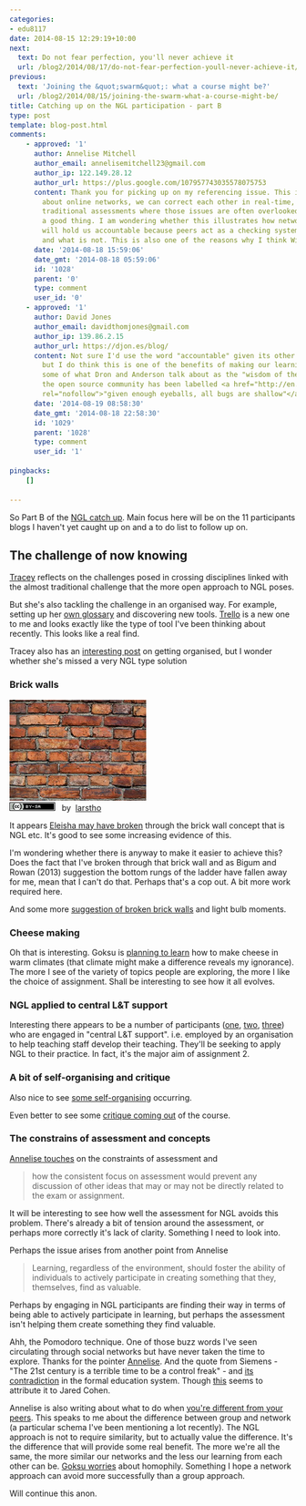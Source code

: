 ```yaml
---
categories:
- edu8117
date: 2014-08-15 12:29:19+10:00
next:
  text: Do not fear perfection, you'll never achieve it
  url: /blog2/2014/08/17/do-not-fear-perfection-youll-never-achieve-it/
previous:
  text: 'Joining the &quot;swarm&quot;: what a course might be?'
  url: /blog2/2014/08/15/joining-the-swarm-what-a-course-might-be/
title: Catching up on the NGL participation - part B
type: post
template: blog-post.html
comments:
    - approved: '1'
      author: Annelise Mitchell
      author_email: annelisemitchell23@gmail.com
      author_ip: 122.149.28.12
      author_url: https://plus.google.com/107957743035578075753
      content: Thank you for picking up on my referencing issue. This is what is great
        about online networks, we can correct each other in real-time, in contrast to
        traditional assessments where those issues are often overlooked, and that is not
        a good thing. I am wondering whether this illustrates how networked environments
        will hold us accountable because peers act as a checking system for what is valid
        and what is not. This is also one of the reasons why I think Wikipedia is so successful.
      date: '2014-08-18 15:59:06'
      date_gmt: '2014-08-18 05:59:06'
      id: '1028'
      parent: '0'
      type: comment
      user_id: '0'
    - approved: '1'
      author: David Jones
      author_email: davidthomjones@gmail.com
      author_ip: 139.86.2.15
      author_url: https://djon.es/blog/
      content: Not sure I'd use the word "accountable" given its other negative connotations,
        but I do think this is one of the benefits of making our learning more open.  It's
        some of what Dron and Anderson talk about as the "wisdom of the crowd" and in
        the open source community has been labelled <a href="http://en.wikipedia.org/wiki/Linus%27s_Law"
        rel="nofollow">"given enough eyeballs, all bugs are shallow"</a>
      date: '2014-08-19 08:58:30'
      date_gmt: '2014-08-18 22:58:30'
      id: '1029'
      parent: '1028'
      type: comment
      user_id: '1'
    
pingbacks:
    []
    
---
```

So Part B of the [NGL catch up](/blog2/2014/08/12/catching-up-on-the-ngl-participation/). Main focus here will be on the 11 participants blogs I haven't yet caught up on and a to do list to follow up on.

## The challenge of now knowing

[Tracey](http://learningforinsight.wordpress.com/me-as-student/) reflects on the challenges posed in crossing disciplines linked with the almost traditional challenge that the more open approach to NGL poses.

But she's also tackling the challenge in an organised way. For example, setting up her [own glossary](http://learningforinsight.wordpress.com/resources/glossary/) and discovering new tools. [Trello](https://trello.com/) is a new one to me and looks exactly like the type of tool I've been thinking about recently. This looks like a real find.

Tracey also has an [interesting post](http://learningforinsight.wordpress.com/2014/08/06/the-evolution-of-a-system-ad-hoc-to-organised/) on getting organised, but I wonder whether she's missed a very NGL type solution

### Brick walls

[![Brick Wall by larstho, on Flickr](images/4632635380_115cf65a5f_m.jpg "Brick Wall by larstho, on Flickr")](https://www.flickr.com/photos/solarflare/4632635380/)  
[![Creative Commons Creative Commons Attribution-Share Alike 2.0 Generic License](images/80x15.png "Creative Commons Creative Commons Attribution-Share Alike 2.0 Generic License")](http://creativecommons.org/licenses/by-sa/2.0/)   by  [](https://www.flickr.com/people/solarflare/)[larstho](https://www.flickr.com/people/solarflare/) [](http://www.imagecodr.org/)

It appears [Eleisha may have broken](http://futurelearningmusings.wordpress.com/2014/08/13/like-learning-to-ride-a-bike/comment-page-1/) through the brick wall concept that is NGL etc. It's good to see some increasing evidence of this.

I'm wondering whether there is anyway to make it easier to achieve this? Does the fact that I've broken through that brick wall and as Bigum and Rowan (2013) suggestion the bottom rungs of the ladder have fallen away for me, mean that I can't do that. Perhaps that's a cop out. A bit more work required here.

And some more [suggestion of broken brick walls](http://futurelearningmusings.wordpress.com/2014/08/13/ah-ha-as-a-student/) and light bulb moments.

### Cheese making

Oh that is interesting. Goksu is [planning to learn](http://ggdines.wordpress.com/2014/08/04/48/) how to make cheese in warm climates (that climate might make a difference reveals my ignorance). The more I see of the variety of topics people are exploring, the more I like the choice of assignment. Shall be interesting to see how it all evolves.

### NGL applied to central L&T support

Interesting there appears to be a number of participants ([one](http://ggdines.wordpress.com/2014/08/04/week-1-me-as-teacher/), [two](http://debliriges.wordpress.com/2014/08/03/me-as-teacher/), [three](http://pushingtheboundarieswithnetworkedlearning.wordpress.com/2014/08/03/me-as-a-teacher/)) who are engaged in "central L&T support". i.e. employed by an organisation to help teaching staff develop their teaching. They'll be seeking to apply NGL to their practice. In fact, it's the major aim of assignment 2.

### A bit of self-organising and critique

Also nice to see [some self-organising](http://ggdines.wordpress.com/2014/08/04/lets-curate-together-a-suggestion/) occurring.

Even better to see some [critique coming out](http://ggdines.wordpress.com/2014/08/11/where-has-ngl-come-from/) of the course.

### The constrains of assessment and concepts

[Annelise touches](http://lifechanginglearning.blogspot.com.au/2014/08/me-as-student.html) on the constraints of assessment and

> how the consistent focus on assessment would prevent any discussion of other ideas that may or may not be directly related to the exam or assignment.

It will be interesting to see how well the assessment for NGL avoids this problem. There's already a bit of tension around the assessment, or perhaps more correctly it's lack of clarity. Something I need to look into.

Perhaps the issue arises from another point from Annelise

> Learning, regardless of the environment, should foster the ability of individuals to actively participate in creating something that they, themselves, find as valuable.

Perhaps by engaging in NGL participants are finding their way in terms of being able to actively participate in learning, but perhaps the assessment isn't helping them create something they find valuable.

Ahh, the Pomodoro technique. One of those buzz words I've seen circulating through social networks but have never taken the time to explore. Thanks for the pointer [Annelise](http://lifechanginglearning.blogspot.com.au/2014/08/learning-like-master-most-powerful-tool.html). And the quote from Siemens - "The 21st century is a terrible time to be a control freak" - and [its contradiction](http://lifechanginglearning.blogspot.com.au/2014/08/a-sea-of-information-run.html) in the formal education system. Though [this](http://www.goodreads.com/quotes/294678-the-21st-century-is-really-a-terrible-time-to-be) seems to attribute it to Jared Cohen.

Annelise is also writing about what to do when [you're different from your peers](http://lifechanginglearning.blogspot.com.au/2014/08/what-to-do-when-you-are-different-to.html). This speaks to me about the difference between group and network (a particular schema I've been mentioning a lot recently). The NGL approach is not to require similarity, but to actually value the difference. It's the difference that will provide some real benefit. The more we're all the same, the more similar our networks and the less our learning from each other can be. [Goksu worries](http://ggdines.wordpress.com/2014/08/11/where-has-ngl-come-from/) about homophily. Something I hope a network approach can avoid more successfully than a group approach.

Will continue this anon.